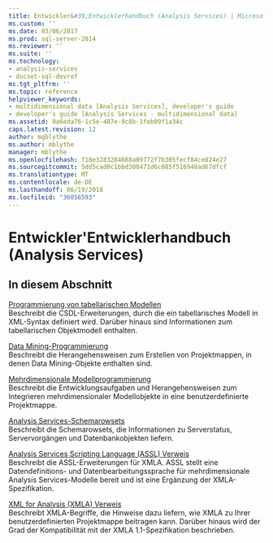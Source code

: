 ```yaml
---
title: Entwickler&#39;Entwicklerhandbuch (Analysis Services) | Microsoft Docs
ms.custom: ''
ms.date: 03/06/2017
ms.prod: sql-server-2014
ms.reviewer: ''
ms.suite: ''
ms.technology:
- analysis-services
- docset-sql-devref
ms.tgt_pltfrm: ''
ms.topic: reference
helpviewer_keywords:
- multidimensional data [Analysis Services], developer's guide
- developer's guide [Analysis Services - multidimensional data]
ms.assetid: 0a6eda76-1c5e-487e-9c8b-1feb09f1a34c
caps.latest.revision: 12
author: mgblythe
ms.author: mblythe
manager: mblythe
ms.openlocfilehash: f18e3283284688a89772f7b305fecf84ce824e27
ms.sourcegitcommit: 5dd5cad0c1bbd308471d6c885f516948ad67dfcf
ms.translationtype: MT
ms.contentlocale: de-DE
ms.lasthandoff: 06/19/2018
ms.locfileid: "36056593"
---
```

# <a name="developer39s-guide-analysis-services"></a>Entwickler&#39;Entwicklerhandbuch (Analysis Services)
    
## <a name="in-this-section"></a>In diesem Abschnitt  
 [Programmierung von tabellarischen Modellen](tabular-model-programming-compatibility-levels-1050-1103/tabular-model-programming-for-compatibility-levels-1050-through-1103.md)  
 Beschreibt die CSDL-Erweiterungen, durch die ein tabellarisches Modell in XML-Syntax definiert wird. Darüber hinaus sind Informationen zum tabellarischen Objektmodell enthalten.  
  
 [Data Mining-Programmierung](dev-guide/data-mining-programming.md)  
 Beschreibt die Herangehensweisen zum Erstellen von Projektmappen, in denen Data Mining-Objekte enthalten sind.  
  
 [Mehrdimensionale Modellprogrammierung](multidimensional-models/multidimensional-model-programming.md)  
 Beschreibt die Entwicklungsaufgaben und Herangehensweisen zum Integrieren mehrdimensionaler Modellobjekte in eine benutzerdefinierte Projektmappe.  
  
 [Analysis Services-Schemarowsets](schema-rowsets/analysis-services-schema-rowsets.md)  
 Beschreibt die Schemarowsets, die Informationen zu Serverstatus, Servervorgängen und Datenbankobjekten liefern.  
  
 [Analysis Services Scripting Language &#40;ASSL&#41; Verweis](scripting/analysis-services-scripting-language-assl-for-xmla.md)  
 Beschreibt die ASSL-Erweiterungen für XMLA. ASSL stellt eine Datendefinitions- und Datenbearbeitungssprache für mehrdimensionale Analysis Services-Modelle bereit und ist eine Ergänzung der XMLA-Spezifikation.  
  
 [XML for Analysis &#40;XMLA&#41; Verweis](xmla/xml-for-analysis-xmla-reference.md)  
 Beschreibt XMLA-Begriffe, die Hinweise dazu liefern, wie XMLA zu Ihrer benutzerdefinierten Projektmappe beitragen kann. Darüber hinaus wird der Grad der Kompatibilität mit der XMLA 1.1-Spezifikation beschrieben.  
  
  